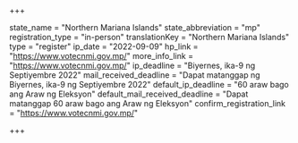 +++

state_name = "Northern Mariana Islands"
state_abbreviation = "mp"
registration_type = "in-person"
translationKey = "Northern Mariana Islands"
type = "register"
ip_date = "2022-09-09"
hp_link = "https://www.votecnmi.gov.mp/"
more_info_link = "https://www.votecnmi.gov.mp/"
ip_deadline = "Biyernes, ika-9 ng Septiyembre 2022"
mail_received_deadline = "Dapat matanggap ng Biyernes, ika-9 ng Septiyembre 2022"
default_ip_deadline = "60 araw bago ang Araw ng Eleksyon"
default_mail_received_deadline = "Dapat matanggap 60 araw bago ang Araw ng Eleksyon"
confirm_registration_link = "https://www.votecnmi.gov.mp/"

+++